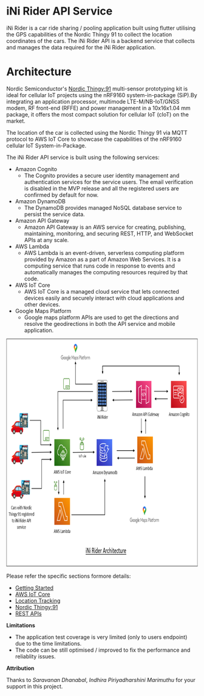 # iNi Rider API Service

iNi Rider is a car ride sharing / pooling application built using flutter utilising the GPS capabilities of the Nordic Thingy 91 to collect the location coordinates of the cars. The iNi Rider API is a backend service that collects and manages the data required for the iNi Rider application.

# Architecture

Nordic Semiconductor's [Nordic Thingy:91](https://www.nordicsemi.com/Products/Development-hardware/Nordic-Thingy-91) multi-sensor prototyping kit is ideal for cellular IoT projects using the nRF9160 system-in-package (SiP).By integrating an application processor, multimode LTE-M/NB-IoT/GNSS modem, RF front-end (RFFE) and power management in a 10x16x1.04 mm
package, it offers the most compact solution for cellular IoT (cIoT) on the market.

The location of the car is collected using the Nordic Thingy 91 via MQTT protocol to AWS IoT Core to showcase the capabilities of the nRF9160 cellular IoT System-in-Package.

The iNi Rider API service is built using the following services:
* Amazon Cognito
  * The Cognito provides a secure user identity management and authentication services for the service users. The email verification is disabled in the MVP release and all the registered users are confirmed by default for now.
* Amazon DynamoDB
  * The DynamoDB provides managed NoSQL database service to persist the service data.
* Amazon API Gateway
  * Amazon API Gateway is an AWS service for creating, publishing, maintaining, monitoring, and securing REST, HTTP, and WebSocket APIs at any scale. 
* AWS Lambda 
  * AWS Lambda is an event-driven, serverless computing platform provided by Amazon as a part of Amazon Web Services. It is a computing service that runs code in response to events and automatically manages the computing resources required by that code.
* AWS IoT Core
  * AWS IoT Core is a managed cloud service that lets connected devices easily and securely interact with cloud applications and other devices.
* Google Maps Platform
  * Google maps platform APIs are used to get the directions and resolve the geodirections in both the API service and mobile application.  
  
  
 <img src="doc/arc.png" width="1000" height="600" />


Please refer the specific sections formore details:

- [Getting Started](doc/GettingStarted.md)
- [AWS IoT Core](doc/AWSIoTCore.md)
- [Location Tracking](doc/LocationTracking.md)
- [Nordic Thingy:91](doc/Thingy91Setup.md)
- [REST APIs](doc/RESTAPIs.md)


**Limitations**
- The application test coverage is very limited (only to users endpoint) due to the time limitations.
- The code can be still optimised / improved to fix the performance and reliablity issues.

**Attribution**

Thanks to *Saravanan Dhanabal*, *Indhira Piriyadharshini Marimuthu* for your support in this project.

